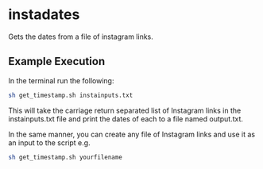 # instadates
Gets the dates from a file of instagram links.

## Example Execution
In the terminal run the following:
```bash
sh get_timestamp.sh instainputs.txt
```
This will take the carriage return separated list of Instagram links in the instainputs.txt file and print the dates of each to a file named output.txt.

In the same manner, you can create any file of Instagram links and use it as an input to the script e.g.

```bash
sh get_timestamp.sh yourfilename
```
